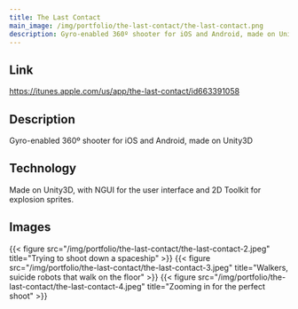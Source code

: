 ```yaml
---
title: The Last Contact
main_image: /img/portfolio/the-last-contact/the-last-contact.png
description: Gyro-enabled 360º shooter for iOS and Android, made on Unity3D
---
```


## Link
<https://itunes.apple.com/us/app/the-last-contact/id663391058>

## Description
Gyro-enabled 360º shooter for iOS and Android, made on Unity3D

## Technology
Made on Unity3D, with NGUI for the user interface and 2D Toolkit for explosion sprites.

## Images
{{< figure src="/img/portfolio/the-last-contact/the-last-contact-2.jpeg" title="Trying to shoot down a spaceship" >}}
{{< figure src="/img/portfolio/the-last-contact/the-last-contact-3.jpeg" title="Walkers, suicide robots that walk on the floor" >}}
{{< figure src="/img/portfolio/the-last-contact/the-last-contact-4.jpeg" title="Zooming in for the perfect shoot" >}}
